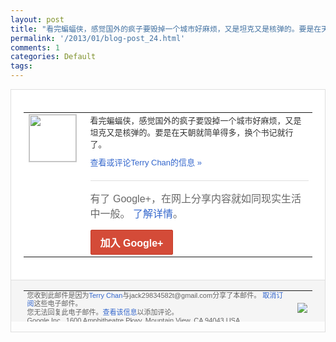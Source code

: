```yaml
---
layout: post
title: "看完蝙蝠侠，感觉国外的疯子要毁掉一个城市好麻烦，又是坦克又是核弹的。要是在天朝就简单..."
permalink: '/2013/01/blog-post_24.html'
comments: 1
categories: Default
tags: 
---
```

<!-- X-Notifications: 1:c1fe2b0c90000000 -->

<div style="border:solid 1px #dfdfdf;color:#686868;font:13px Arial"><div style="background-color:#fff;padding:20px;"><table cellpadding="0" cellspacing="0"><tr><td style="padding-right:15px;vertical-align:top"><a href="https://plus.google.com/_/notifications/emlink?emr=14900066512970582018&amp;emid=CMD0pdqpgbUCFYsCcgod8BAAAA&amp;path=%2F108643996575278738906&amp;dt=1359041926890&amp;uob=8"><img height="75" src="https://lh3.googleusercontent.com/-KKRGTyJ5Bl0/AAAAAAAAAAI/AAAAAAAAtnY/R4QEWIp3Ur0/s75-c-k-a/photo.jpg" style="border:solid 1px #cccccc;" width="75"/></a></td><td style="width:578px;color:#333;font:13px Arial;vertical-align:top"><div style="padding-bottom:10px">看完蝙蝠侠，感觉国外的疯子要毁掉一个城市<wbr/>好麻烦，又是坦克又是核弹的。要是在天朝就<wbr/>简单得多，换个书记就行了。</div><a href="https://plus.google.com/_/notifications/emlink?emr=14900066512970582018&amp;emid=CMD0pdqpgbUCFYsCcgod8BAAAA&amp;path=%2F108643996575278738906%2Fposts%2FTuZM1vFahGp%3Fgpinv%3DAMIXal8lOGTMMZCCSzYkbKXpMX0GMefXuERiVVCaeG0uII9OtTWxWKao4XxPVowPWLJxR2zCRrFDJMHLs1iW0NXjiSD0QxzeNL4mvmhKPUsCHehBh7nLir0&amp;dt=1359041926890&amp;uob=8" style="color:#3366CC;text-decoration:none">查看或评论Terry Chan的信息 »</a><div style="margin-top:20px;border-top:solid 1px #dfdfdf"><div style="padding:15px 0;color:#686868;font:16px Arial">有了 Google+，在网上分享内容就如同现实生活中一般。 <a href="http://www.google.com/+/learnmore/" style="color:#3366CC;text-decoration:none">了解详情</a>。</div><a href="https://plus.google.com/_/notifications/emlink?emr=14900066512970582018&amp;emid=CMD0pdqpgbUCFYsCcgod8BAAAA&amp;path=%2F%3Fgpinv%3DAMIXal8lOGTMMZCCSzYkbKXpMX0GMefXuERiVVCaeG0uII9OtTWxWKao4XxPVowPWLJxR2zCRrFDJMHLs1iW0NXjiSD0QxzeNL4mvmhKPUsCHehBh7nLir0&amp;dt=1359041926890&amp;uob=8" style="display:inline-block;padding:7px 15px;background-color:#d44b38; color:#fff;font-size:16px; font-weight:bold;border-radius:2px;-webkit-border-radius:2px; -moz-border-radius:2px;border:solid 1px #c43b28; white-space:nowrap;text-decoration:none">加入 Google+</a></div></td></tr></table></div><div style="border-top:solid 1px #dfdfdf;padding:0 20px; background-color:#f5f5f5"><table cellpadding="0" cellspacing="0" style="height:50px"><tbody><tr><td style="vertical-align:middle;width:100%; color:#636363;font:11px Arial; line-height:120%">您收到此邮件是因为<a href="https://plus.google.com/_/notifications/emlink?emr=14900066512970582018&amp;emid=CMD0pdqpgbUCFYsCcgod8BAAAA&amp;path=%2F108643996575278738906%3Fgpinv%3DAMIXal8lOGTMMZCCSzYkbKXpMX0GMefXuERiVVCaeG0uII9OtTWxWKao4XxPVowPWLJxR2zCRrFDJMHLs1iW0NXjiSD0QxzeNL4mvmhKPUsCHehBh7nLir0&amp;dt=1359041926890&amp;uob=8" style="color:#3366CC;text-decoration:none">Terry Chan</a>与jack29834582t@gmail.com分享了本邮件。 <a href="https://plus.google.com/_/notifications/emlink?emr=14900066512970582018&amp;emid=CMD0pdqpgbUCFYsCcgod8BAAAA&amp;path=%2F_%2Fnonplus%2Femailsettings%3Fgpinv%3DAMIXal8lOGTMMZCCSzYkbKXpMX0GMefXuERiVVCaeG0uII9OtTWxWKao4XxPVowPWLJxR2zCRrFDJMHLs1iW0NXjiSD0QxzeNL4mvmhKPUsCHehBh7nLir0%26est%3DADH5u8VOc9p0BKyGiREHuXLDV003oyuHkJWfSWDttMbtFyIK_hCUIrL64BrHC_wzhRGfBsM5nj8RZuWruNbdMUQD6MTRYmVXJv6DjsehevUlI_ZBNPqUE5LEtfOdUKMxzcToMsCdXWhPgT3X44AWkGYeTPwHsFnUdQ&amp;dt=1359041926890&amp;uob=8" style="color:#3366CC;text-decoration:none">取消订阅</a>这些电子邮件。<br/>您无法回复此电子邮件。<a href="https://plus.google.com/_/notifications/emlink?emr=14900066512970582018&amp;emid=CMD0pdqpgbUCFYsCcgod8BAAAA&amp;path=%2F108643996575278738906%2Fposts%2FTuZM1vFahGp%3Fgpinv%3DAMIXal8lOGTMMZCCSzYkbKXpMX0GMefXuERiVVCaeG0uII9OtTWxWKao4XxPVowPWLJxR2zCRrFDJMHLs1iW0NXjiSD0QxzeNL4mvmhKPUsCHehBh7nLir0&amp;dt=1359041926890&amp;uob=8" style="color:#3366CC;text-decoration:none">查看该信息</a>以添加评论。<br/>Google Inc., 1600 Amphitheatre Pkwy, Mountain View, CA 94043 USA<br/></td><td><img src="https://ssl.gstatic.com/s2/oz/images/notifications/logo/google-plus-6617a72bb36cc548861652780c9e6ff1.png"/></td></tr></tbody></table></div></div>